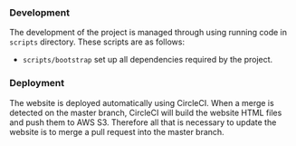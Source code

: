 ### Development

The development of the project is managed through using running code in
`scripts` directory. These scripts are as follows:

  * `scripts/bootstrap` set up all dependencies required by the project.


### Deployment

The website is deployed automatically using CircleCI. When a merge is detected
on the master branch, CircleCI will build the website HTML files and push them
to AWS S3. Therefore all that is necessary to update the website is to merge a
pull request into the master branch.
